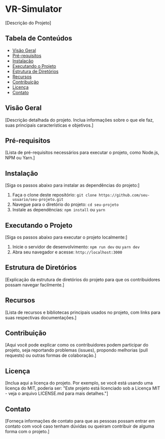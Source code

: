 # VR-Simulator

[Descrição do Projeto]

## Tabela de Conteúdos

- [Visão Geral](#visão-geral)
- [Pré-requisitos](#pré-requisitos)
- [Instalação](#instalação)
- [Executando o Projeto](#executando-o-projeto)
- [Estrutura de Diretórios](#estrutura-de-diretórios)
- [Recursos](#recursos)
- [Contribuição](#contribuição)
- [Licença](#licença)
- [Contato](#contato)

## Visão Geral

[Descrição detalhada do projeto. Inclua informações sobre o que ele faz, suas principais características e objetivos.]

## Pré-requisitos

[Lista de pré-requisitos necessários para executar o projeto, como Node.js, NPM ou Yarn.]

## Instalação

[Siga os passos abaixo para instalar as dependências do projeto:]

1. Faça o clone deste repositório: `git clone https://github.com/seu-usuario/seu-projeto.git`
2. Navegue para o diretório do projeto: `cd seu-projeto`
3. Instale as dependências: `npm install` ou `yarn`

## Executando o Projeto

[Siga os passos abaixo para executar o projeto localmente:]

1. Inicie o servidor de desenvolvimento: `npm run dev` ou `yarn dev`
2. Abra seu navegador e acesse: `http://localhost:3000`

## Estrutura de Diretórios

[Explicação da estrutura de diretórios do projeto para que os contribuidores possam navegar facilmente.]

## Recursos

[Lista de recursos e bibliotecas principais usados no projeto, com links para suas respectivas documentações.]

## Contribuição

[Aqui você pode explicar como os contribuidores podem participar do projeto, seja reportando problemas (issues), propondo melhorias (pull requests) ou outras formas de colaboração.]

## Licença

[Inclua aqui a licença do projeto. Por exemplo, se você está usando uma licença do MIT, poderia ser: "Este projeto está licenciado sob a Licença MIT - veja o arquivo LICENSE.md para mais detalhes."]

## Contato

[Forneça informações de contato para que as pessoas possam entrar em contato com você caso tenham dúvidas ou queiram contribuir de alguma forma com o projeto.]

